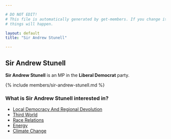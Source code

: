 ```yaml
---

# DO NOT EDIT!
# This file is automatically generated by get-members. If you change it, bad
# things will happen.

layout: default
title: "Sir Andrew Stunell"

---
```


## Sir Andrew Stunell

**Sir Andrew Stunell** is an MP in the **Liberal Democrat** party.

{% include members/sir-andrew-stunell.md %}

### What is Sir Andrew Stunell interested in?


* [Local Democracy And Regional Devolution](/interests/local-democracy-and-regional-devolution.html)
* [Third World](/interests/third-world.html)
* [Race Relations](/interests/race-relations.html)
* [Energy](/interests/energy.html)
* [Climate Change](/interests/climate-change.html)

